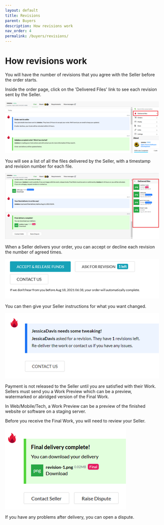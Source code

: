 ```yaml
---
layout: default
title: Revisions
parent: Buyers
description: How revisions work
nav_order: 4
permalink: /buyers/revisions/
---
```


# How revisions work

<span class="green">You will have the number of revisions that you agree with the Seller before the order starts.</span>

Inside the order page, click on the 'Delivered Files' link to see each revision sent by the Seller.

![](/assets/delivered-files.png)

You will see a list of all the files delivered by the Seller, with a timestamp and revision number for each file.

![](/assets/delivered-files-2.png)

When a Seller delivers your order, you can accept or decline each revision the number of agreed times.

![](/assets/revisions-left.png)

You can then give your Seller instructions for what you want changed. 

![](/assets/revision-1.png)

Payment is not released to the Seller until you are satisfied with their Work. Sellers must send you a Work Preview which can be a preview, watermarked or abridged version of the Final Work.

In Web/Mobile/Tech, a Work Preview can be a preview of the finished website or software on a staging server.

Before you receive the Final Work, you will need to review your Seller.

![](/assets/final.png)

If you have any problems after delivery, you can open a dispute.